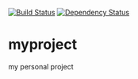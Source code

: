 [![Build Status](https://travis-ci.org/annb/myproject.png)](https://travis-ci.org/annb/myproject)
[![Dependency Status](https://gemnasium.com/annb/myproject.png)](https://gemnasium.com/annb/myproject)

myproject
=========




my personal project
